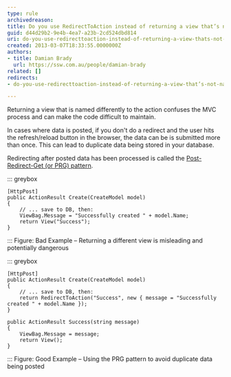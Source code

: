 ```yaml
---
type: rule
archivedreason: 
title: Do you use RedirectToAction instead of returning a view that’s not named the same as the action?
guid: d44d29b2-9e4b-4ea7-a23b-2cd524dbd814
uri: do-you-use-redirecttoaction-instead-of-returning-a-view-thats-not-named-the-same-as-the-action
created: 2013-03-07T18:33:55.0000000Z
authors:
- title: Damian Brady
  url: https://ssw.com.au/people/damian-brady
related: []
redirects:
- do-you-use-redirecttoaction-instead-of-returning-a-view-that’s-not-named-the-same-as-the-action

---
```


Returning a view that is named differently to the action confuses the MVC process and can make the code difficult to maintain.

<!--endintro-->

In cases where data is posted, if you don't do a redirect and the user hits the refresh/reload button in the browser, the data can be is submitted more than once. This can lead to duplicate data being stored in your database.

Redirecting after posted data has been processed is called the     [Post-Redirect-Get (or PRG) pattern](http&#58;//en.wikipedia.org/wiki/Post/Redirect/Get).


::: greybox


```
[HttpPost]
public ActionResult Create(CreateModel model)
{
    // ... save to DB, then:
    ViewBag.Message = "Successfully created " + model.Name;
    return View("Success");
}
```


:::
Figure: Bad Example – Returning a different view is misleading and potentially dangerous

::: greybox


```
[HttpPost]
public ActionResult Create(CreateModel model)
{
    // ... save to DB, then:
    return RedirectToAction("Success", new { message = "Successfully created " + model.Name });
}

public ActionResult Success(string message)
{
    ViewBag.Message = message;
    return View();
}
```


:::
Figure: Good Example – Using the PRG pattern to avoid duplicate data being posted
